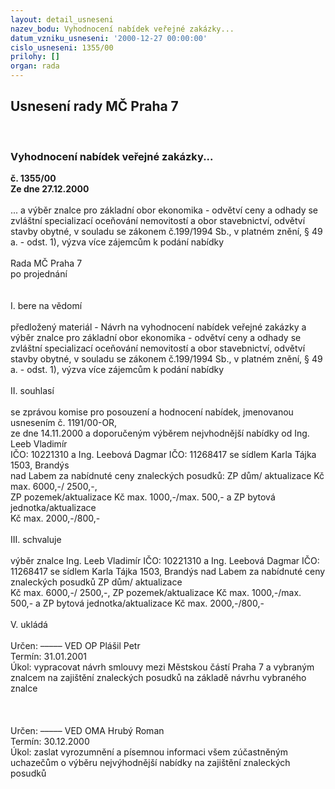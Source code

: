 ```yaml
---
layout: detail_usneseni
nazev_bodu: Vyhodnocení nabídek veřejné zakázky...
datum_vzniku_usneseni: '2000-12-27 00:00:00'
cislo_usneseni: 1355/00
prilohy: []
organ: rada
---
```

<div id="ucUsn_pList" class="usn">
	<span><h2>Usnesení rady MČ Praha 7 </h2>
<br></span><div class="standBody">
<span><h3>Vyhodnocení nabídek veřejné zakázky...</h3></span><div class="center">
		<strong>č. 1355/00</strong><br>
	</div>
<div class="center">
		<strong>Ze dne 27.12.2000</strong><br><br>
	</div>... a výběr znalce pro základní obor ekonomika - odvětví ceny a odhady se zvláštní specializací oceňování nemovitostí a obor stavebnictví, odvětví stavby obytné, v souladu se zákonem č.199/1994 Sb., v platném znění, § 49 a. - odst. 1), výzva více zájemcům k podání nabídky<br><br>Rada MČ Praha 7<br>po projednání<br><br><br>I.	bere na vědomí<br><br> předložený materiál - Návrh na vyhodnocení nabídek veřejné zakázky a výběr znalce pro základní obor ekonomika - odvětví ceny a odhady se zvláštní specializací oceňování nemovitostí a obor stavebnictví, odvětví stavby obytné, v souladu se zákonem č.199/1994 Sb., v platném znění, § 49 a. - odst. 1), výzva více zájemcům k podání nabídky<br><br>II.	souhlasí <br><br>se zprávou komise pro posouzení a hodnocení nabídek, jmenovanou usnesením č. 1191/00-OR, <br>ze dne 14.11.2000 a doporučeným výběrem nejvhodnější nabídky od Ing. Leeb Vladimír <br>IČO: 10221310 a Ing. Leebová Dagmar IČO: 11268417 se sídlem Karla Tájka 1503, Brandýs <br>nad Labem za nabídnuté ceny znaleckých posudků: ZP dům/ aktualizace Kč max. 6000,-/ 2500,-, <br>ZP pozemek/aktualizace Kč max. 1000,-/max. 500,- a ZP bytová jednotka/aktualizace <br>Kč max. 2000,-/800,-<br><br>III.	schvaluje <br><br>výběr znalce Ing. Leeb Vladimír IČO: 10221310 a Ing. Leebová Dagmar IČO: 11268417 se sídlem Karla Tájka 1503, Brandýs nad Labem za nabídnuté ceny znaleckých posudků ZP dům/ aktualizace <br>Kč max. 6000,-/ 2500,-, ZP pozemek/aktualizace Kč max. 1000,-/max. 500,- a ZP bytová jednotka/aktualizace Kč max. 2000,-/800,-<br><br>V. 	ukládá <br><br> Určen:	–––––	VED OP Plášil Petr<br>Termín: 31.01.2001<br>Úkol:	vypracovat návrh smlouvy mezi Městskou částí Praha 7 a vybraným znalcem na zajištění znaleckých posudků na základě návrhu vybraného znalce<br> <br><br><br> Určen:	–––––	VED OMA Hrubý Roman<br>Termín: 30.12.2000<br>Úkol:	zaslat vyrozumnění a písemnou informaci všem zúčastněným uchazečům o výběru nejvýhodnější nabídky na zajištění znaleckých posudků<br>  <br><br>
</div>
</div>